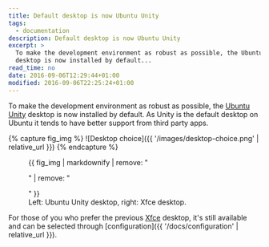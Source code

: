 ```yaml
---
title: Default desktop is now Ubuntu Unity
tags:
  - documentation
description: Default desktop is now Ubuntu Unity
excerpt: >
  To make the development environment as robust as possible, the Ubuntu Unity
  desktop is now installed by default...
read_time: no
date: 2016-09-06T12:29:44+01:00
modified: 2016-09-06T22:25:24+01:00
---
```


To make the development environment as robust as possible, the
[Ubuntu Unity](https://en.wikipedia.org/wiki/Unity_(Ubuntu)) desktop is now
installed by default. As Unity is the default desktop on Ubuntu it tends to have
better support from third party apps.

{% capture fig_img %}
![Desktop choice]({{ '/images/desktop-choice.png' | relative_url }})
{% endcapture %}

<figure>
  {{ fig_img | markdownify | remove: "<p>" | remove: "</p>" }}
  <figcaption>Left: Ubuntu Unity desktop, right: Xfce desktop.</figcaption>
</figure>

For those of you who prefer the previous [Xfce](http://www.xfce.org) desktop,
it's still available and can be selected through
[configuration]({{ '/docs/configuration' | relative_url }}).
